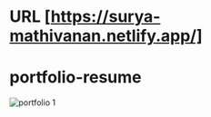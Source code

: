 # URL [https://surya-mathivanan.netlify.app/]
# portfolio-resume
![portfolio  1](https://github.com/user-attachments/assets/34d33570-162d-4fcb-8d93-b089db65acc8)

